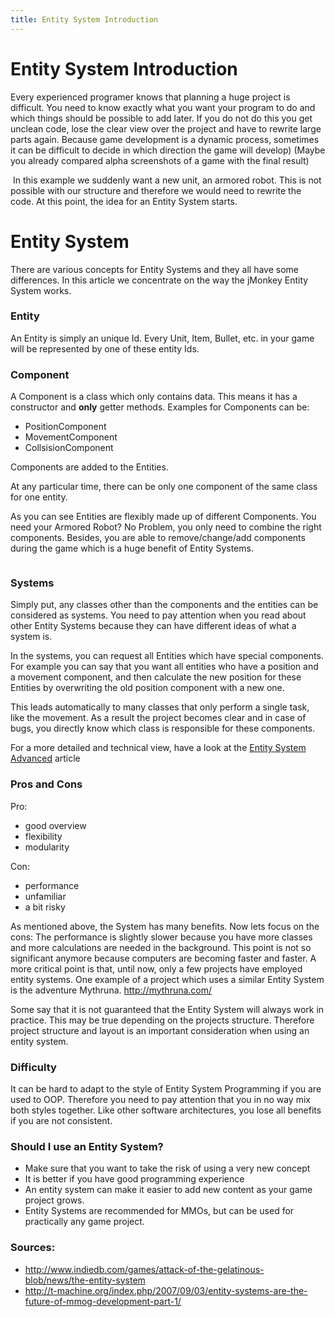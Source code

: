 ```yaml
---
title: Entity System Introduction
---
```

<h1 class="sectionedit1" id="entity_system_introduction">Entity System Introduction</h1>
<div class="level1">

<p>
Every experienced programer knows that planning a huge project is difficult.
You need to know exactly what you want your program to do and which
things should be possible to add later.
If you do not do this you get unclean code, lose the clear view over the project
and have to rewrite large parts again.
Because game development is a dynamic process, sometimes it can be difficult to 
decide in which direction the game will develop)
(Maybe you already compared alpha screenshots of a game with the final result)
</p>

</div>
<div class="level2">

<p>
<a href="/resources/fetch.php" class="media" title="http://media.moddb.com/images/articles/1/116/115301/auto/shjWa.png"><img src="/resources/fetch.php" class="mediacenter" alt="" /></a>
In this example we suddenly want a new unit, an armored robot.
This is not possible with our structure and therefore we would need to rewrite the code.
At this point, the idea for an Entity System starts.
</p>

</div>
<!-- EDIT1 SECTION "Entity System Introduction" [1-841] -->
<h1 class="sectionedit2" id="entity_system">Entity System</h1>
<div class="level1">

<p>
There are various concepts for Entity Systems and they all have some differences.
In this article we concentrate on the way the jMonkey Entity System works.
</p>

</div>
<!-- EDIT2 SECTION "Entity System" [842-1027] -->
<h3 class="sectionedit3" id="entity">Entity</h3>
<div class="level3">

<p>
An Entity is simply an unique Id. 
Every Unit, Item, Bullet, etc. in your game will be represented by one of these entity Ids.
</p>

</div>
<!-- EDIT3 SECTION "Entity" [1028-1172] -->
<h3 class="sectionedit4" id="component">Component</h3>
<div class="level3">

<p>
A Component is a class which only contains data.
This means it has a constructor and <strong>only</strong> getter methods.
Examples for Components can be:
</p>

</div>
<div class="level2">
<ul>
<li class="level1"><div class="li"> PositionComponent</div>
</li>
<li class="level1"><div class="li"> MovementComponent</div>
</li>
<li class="level1"><div class="li"> CollsisionComponent</div>
</li>
</ul>

<p>
Components are added to the Entities.
</p><p></p><div class="noteimportant"> At any particular time, there can be only one component of the same class for one entity.
</div>


<p>
As you can see Entities are flexibly made up of different Components.
You need your Armored Robot? No Problem, you only need to combine the right components.
Besides, you are able to remove/change/add components during the game which is a huge benefit of Entity Systems.
</p>

<p>
<a href="/resources/fetch.php" class="media" title="http://media.moddb.com/images/articles/1/116/115301/auto/0WoEb.png"><img src="/resources/fetch.php" class="mediacenter" alt="" /></a>
</p>

</div>
<!-- EDIT4 SECTION "Component" [1173-1909] -->
<h3 class="sectionedit5" id="systems">Systems</h3>
<div class="level3">

<p>
Simply put, any classes other than the components and the entities can be considered as systems.
You need to pay attention when you read about other Entity Systems
because they can have different ideas of what a system is.
</p>

<p>
In the systems, you can request all Entities which have special components.
For example you can say that you want all entities who have a position and a movement component,
and then calculate the new position for these Entities by overwriting the old position component with a new one.
</p>

<p>
This leads automatically to many classes that only perform a single task, like the movement.
As a result the project becomes clear and in case of bugs, you directly know which class is responsible for these components.
</p>

<p>
For a more detailed and technical view, have a look at the <a href="/jme3/contributions/entitysystem/advanced.html" class="wikilink1" title="jme3:contributions:entitysystem:advanced">Entity System Advanced</a> article
</p>

</div>
<!-- EDIT5 SECTION "Systems" [1910-2795] -->
<h3 class="sectionedit6" id="pros_and_cons">Pros and Cons</h3>
<div class="level3">

<p>
Pro:
</p>
<ul>
<li class="level1"><div class="li"> good overview</div>
</li>
<li class="level1"><div class="li"> flexibility</div>
</li>
<li class="level1"><div class="li"> modularity</div>
</li>
</ul>

<p>
Con:
</p>
<ul>
<li class="level1"><div class="li"> performance</div>
</li>
<li class="level1"><div class="li"> unfamiliar</div>
</li>
<li class="level1"><div class="li"> a bit risky</div>
</li>
</ul>

<p>
As mentioned above, the System has many benefits.  Now lets focus on the cons:
The performance is slightly slower because you have more classes and more calculations are needed in the background.
This point is not so significant anymore because computers are becoming faster and faster.
A more critical point is that, until now, only a few projects have employed entity systems. One example of a project which uses a similar Entity System is the adventure Mythruna.
<a href="http://mythruna.com/" class="urlextern" title="http://mythruna.com/" rel="nofollow">http://mythruna.com/</a>
</p>

<p>
Some say that it is not guaranteed that the Entity System will always work in practice.  This may be true depending on the projects structure.  Therefore project structure and layout is an important consideration when using an entity system.
</p>

</div>
<!-- EDIT6 SECTION "Pros and Cons" [2796-3658] -->
<h3 class="sectionedit7" id="difficulty">Difficulty</h3>
<div class="level3">

<p>
It can be hard to adapt to the style of Entity System Programming if you are used to OOP.
Therefore you need to pay attention that you in no way mix both styles together.
Like other software architectures, you lose all benefits if you are not consistent.
</p>

</div>
<!-- EDIT7 SECTION "Difficulty" [3659-3936] -->
<h3 class="sectionedit8" id="should_i_use_an_entity_system">Should I use an Entity System?</h3>
<div class="level3">

</div>
<div class="level2">
<ul>
<li class="level1"><div class="li"> Make sure that you want to take the risk of using a very new concept</div>
</li>
<li class="level1"><div class="li"> It is better if you have good programming experience</div>
</li>
<li class="level1"><div class="li"> An entity system can make it easier to add new content as your game project grows.</div>
</li>
<li class="level1"><div class="li"> Entity Systems are recommended for MMOs, but can be used for practically any game project.</div>
</li>
</ul>

</div>
<!-- EDIT8 SECTION "Should I use an Entity System?" [3937-4297] -->
<h3 class="sectionedit9" id="sources">Sources:</h3>
<div class="level3">

</div>
<div class="level2">
<ul>
<li class="level1"><div class="li"> <a href="http://www.indiedb.com/games/attack-of-the-gelatinous-blob/news/the-entity-system" class="urlextern" title="http://www.indiedb.com/games/attack-of-the-gelatinous-blob/news/the-entity-system" rel="nofollow">http://www.indiedb.com/games/attack-of-the-gelatinous-blob/news/the-entity-system</a></div>
</li>
<li class="level1"><div class="li"> <a href="http://t-machine.org/index.php/2007/09/03/entity-systems-are-the-future-of-mmog-development-part-1/" class="urlextern" title="http://t-machine.org/index.php/2007/09/03/entity-systems-are-the-future-of-mmog-development-part-1/" rel="nofollow">http://t-machine.org/index.php/2007/09/03/entity-systems-are-the-future-of-mmog-development-part-1/</a></div>
</li>
</ul>

</div>
<!-- EDIT9 SECTION "Sources:" [4298-] -->
